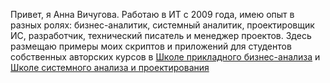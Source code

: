Привет, я Анна Вичугова. Работаю в ИТ с 2009 года, имею опыт в разных ролях: бизнес-аналитик, системный аналитик, проектировщик ИС, разработчик, технический писатель и менеджер проектов. Здесь размещаю примеры моих скриптов и приложений для студентов собственных авторских курсов в [Школе прикладного бизнес-анализа](https://babok-school.ru/) и [Школе системного анализа и проектирования](https://systems.education/)
